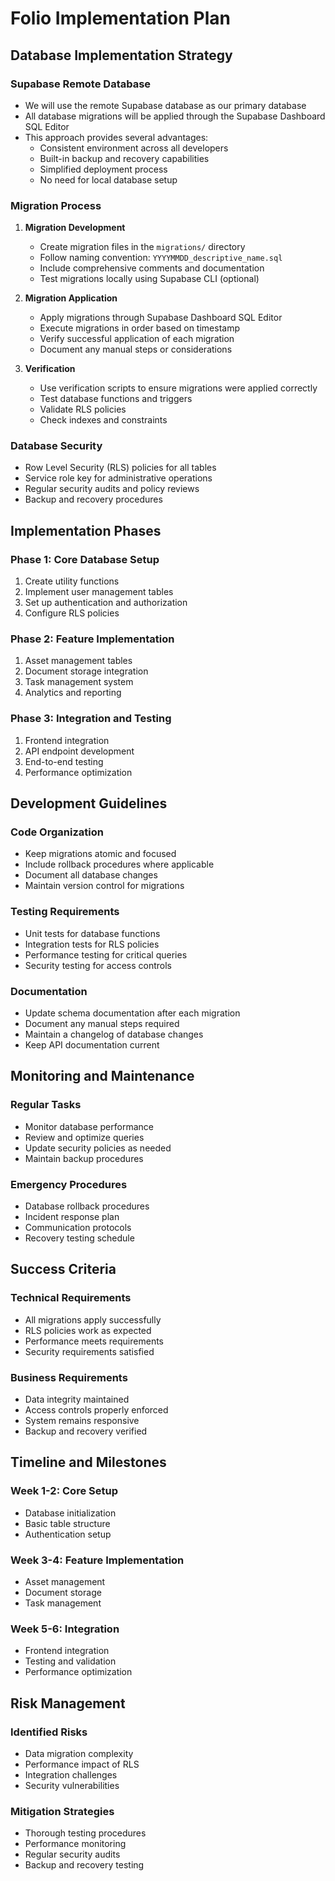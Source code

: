# Folio Implementation Plan

## Database Implementation Strategy

### Supabase Remote Database
- We will use the remote Supabase database as our primary database
- All database migrations will be applied through the Supabase Dashboard SQL Editor
- This approach provides several advantages:
  - Consistent environment across all developers
  - Built-in backup and recovery capabilities
  - Simplified deployment process
  - No need for local database setup

### Migration Process
1. **Migration Development**
   - Create migration files in the `migrations/` directory
   - Follow naming convention: `YYYYMMDD_descriptive_name.sql`
   - Include comprehensive comments and documentation
   - Test migrations locally using Supabase CLI (optional)

2. **Migration Application**
   - Apply migrations through Supabase Dashboard SQL Editor
   - Execute migrations in order based on timestamp
   - Verify successful application of each migration
   - Document any manual steps or considerations

3. **Verification**
   - Use verification scripts to ensure migrations were applied correctly
   - Test database functions and triggers
   - Validate RLS policies
   - Check indexes and constraints

### Database Security
- Row Level Security (RLS) policies for all tables
- Service role key for administrative operations
- Regular security audits and policy reviews
- Backup and recovery procedures

## Implementation Phases

### Phase 1: Core Database Setup
1. Create utility functions
2. Implement user management tables
3. Set up authentication and authorization
4. Configure RLS policies

### Phase 2: Feature Implementation
1. Asset management tables
2. Document storage integration
3. Task management system
4. Analytics and reporting

### Phase 3: Integration and Testing
1. Frontend integration
2. API endpoint development
3. End-to-end testing
4. Performance optimization

## Development Guidelines

### Code Organization
- Keep migrations atomic and focused
- Include rollback procedures where applicable
- Document all database changes
- Maintain version control for migrations

### Testing Requirements
- Unit tests for database functions
- Integration tests for RLS policies
- Performance testing for critical queries
- Security testing for access controls

### Documentation
- Update schema documentation after each migration
- Document any manual steps required
- Maintain a changelog of database changes
- Keep API documentation current

## Monitoring and Maintenance

### Regular Tasks
- Monitor database performance
- Review and optimize queries
- Update security policies as needed
- Maintain backup procedures

### Emergency Procedures
- Database rollback procedures
- Incident response plan
- Communication protocols
- Recovery testing schedule

## Success Criteria

### Technical Requirements
- All migrations apply successfully
- RLS policies work as expected
- Performance meets requirements
- Security requirements satisfied

### Business Requirements
- Data integrity maintained
- Access controls properly enforced
- System remains responsive
- Backup and recovery verified

## Timeline and Milestones

### Week 1-2: Core Setup
- Database initialization
- Basic table structure
- Authentication setup

### Week 3-4: Feature Implementation
- Asset management
- Document storage
- Task management

### Week 5-6: Integration
- Frontend integration
- Testing and validation
- Performance optimization

## Risk Management

### Identified Risks
- Data migration complexity
- Performance impact of RLS
- Integration challenges
- Security vulnerabilities

### Mitigation Strategies
- Thorough testing procedures
- Performance monitoring
- Regular security audits
- Backup and recovery testing 